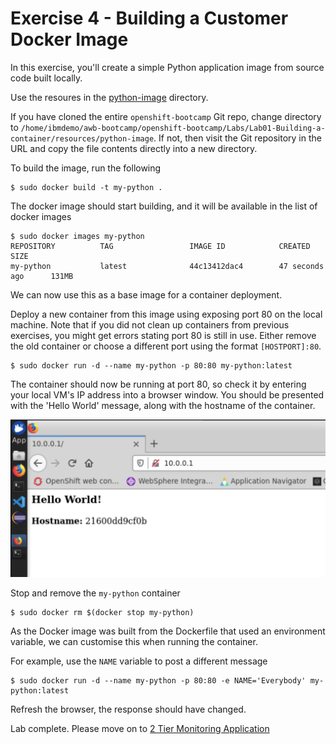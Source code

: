 # Exercise 4 - Building a Customer Docker Image

In this exercise, you'll create a simple Python application image from source code built locally.

Use the resoures in the [python-image](resources/python-image) directory.

If you have cloned the entire `openshift-bootcamp` Git repo, change directory to `/home/ibmdemo/awb-bootcamp/openshift-bootcamp/Labs/Lab01-Building-a-container/resources/python-image`. If not, then visit the Git repository in the URL and copy the file contents directly into a new directory.

To build the image, run the following

```
$ sudo docker build -t my-python .
```

The docker image should start building, and it will be available in the list of docker images

```
$ sudo docker images my-python
REPOSITORY          TAG                 IMAGE ID            CREATED             SIZE
my-python           latest              44c13412dac4        47 seconds ago      131MB
```

We can now use this as a base image for a container deployment.

Deploy a new container from this image using exposing port 80 on the local machine. Note that if you did not clean up containers from previous exercises, you might get errors stating port 80 is still in use. Either remove the old container or choose a different port using the format `[HOSTPORT]:80`.

```
$ sudo docker run -d --name my-python -p 80:80 my-python:latest
```

The container should now be running at port 80, so check it by entering your local VM's IP address into a browser window. You should be presented with the 'Hello World' message, along with the hostname of the container.

![](img/python-helloworld.png)

Stop and remove the `my-python` container

```
$ sudo docker rm $(docker stop my-python)
```

As the Docker image was built from the Dockerfile that used an environment variable, we can customise this when running the container.

For example, use the `NAME` variable to post a different message

```
$ sudo docker run -d --name my-python -p 80:80 -e NAME='Everybody' my-python:latest
```

Refresh the browser, the response should have changed.

Lab complete. Please move on to [2 Tier Monitoring Application](2-tier-monitoring-application-ex-5.md)
